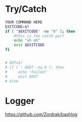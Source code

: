 # Try/Catch

```bash
YOUR COMMAND HERE
EXITCODE=$?
if [ "$EXITCODE" -ne "0" ]; then
    #this is the catch part
    echo "uh oh"
    exit $EXITCODE
fi
```

```bash

# OUT=$?
# if [ ! $OUT -eq 0 ]; then
#     echo 'Failed!'
#     exit $OUT
# else
```
# Logger
https://github.com/Zordrak/bashlog
